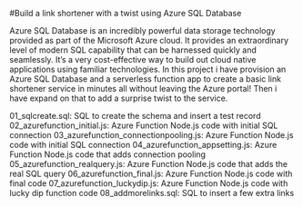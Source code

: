 #Build a link shortener with a twist using Azure SQL Database

Azure SQL Database is an incredibly powerful data storage technology provided as part of the Microsoft Azure cloud. It provides an extraordinary level of modern SQL capability that can be harnessed quickly and seamlessly. It’s a very cost-effective way to build out cloud native applications using familiar technologies. In this project i have provision an Azure SQL Database and a serverless function app to create a basic link shortener service in minutes all without leaving the Azure portal! Then i have expand on that to add a surprise twist to the service.

01_sqlcreate.sql: SQL to create the schema and insert a test record
02_azurefunction_initial.js: Azure Function Node.js code with initial SQL connection
03_azurefunction_connectionpooling.js: Azure Function Node.js code with initial SQL connection
04_azurefunction_appsetting.js: Azure Function Node.js code that adds connection pooling
05_azurefunction_realquery.js: Azure Function Node.js code that adds the real SQL query
06_azurefunction_final.js: Azure Function Node.js code with final code
07_azurefunction_luckydip.js: Azure Function Node.js code with lucky dip function code
08_addmorelinks.sql: SQL to insert a few extra links
